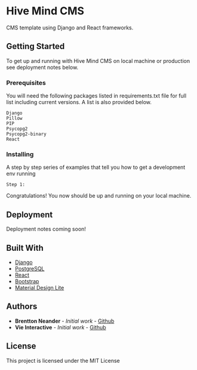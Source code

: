 # Hive Mind CMS
CMS template using Django and React frameworks. 

## Getting Started

To get up and running with Hive Mind CMS on local machine or production see deployment notes below.

### Prerequisites

You will need the following packages listed in requirements.txt file for full list including current versions. A list is also provided below.

```
Django
Pillow
PIP
Psycopg2
Psycopg2-binary
React
```

### Installing

A step by step series of examples that tell you how to get a development env running

```
Step 1:
```
Congratulations! You now should be up and running on your local machine.

## Deployment

Deployment notes coming soon!

## Built With

* [Django](https://www.djangoproject.com/)
* [PostgreSQL](https://www.postgresql.org/)
* [React](https://reactjs.org/)
* [Bootstrap](https://getbootstrap.com/)
* [Material Design Lite](https://getmdl.io/)

## Authors

* **Brentton Neander** - *Initial work* - [Github](https://github.com/bneander31)
* **Vie Interactive** - *Initial work* - [Github](https://github.com/vieInteractive)

## License

This project is licensed under the MIT License
